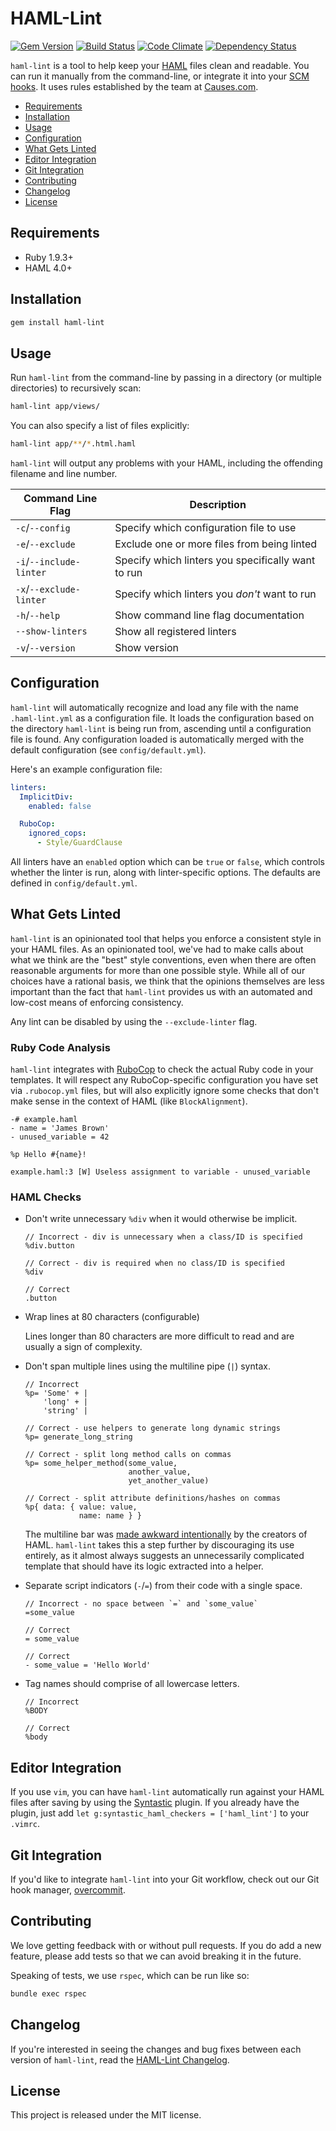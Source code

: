 # HAML-Lint

[![Gem Version](https://badge.fury.io/rb/haml-lint.svg)](http://badge.fury.io/rb/haml-lint)
[![Build Status](https://travis-ci.org/causes/haml-lint.svg)](https://travis-ci.org/causes/haml-lint)
[![Code Climate](https://codeclimate.com/github/causes/haml-lint.png)](https://codeclimate.com/github/causes/haml-lint)
[![Dependency Status](https://gemnasium.com/causes/haml-lint.svg)](https://gemnasium.com/causes/haml-lint)

`haml-lint` is a tool to help keep your [HAML](http://haml.info) files
clean and readable. You can run it manually from the command-line, or integrate
it into your [SCM hooks](https://github.com/causes/overcommit). It uses rules
established by the team at [Causes.com](https://causes.com).

* [Requirements](#requirements)
* [Installation](#installation)
* [Usage](#usage)
* [Configuration](#configuration)
* [What Gets Linted](#what-gets-linted)
* [Editor Integration](#editor-integration)
* [Git Integration](#git-integration)
* [Contributing](#contributing)
* [Changelog](#changelog)
* [License](#license)

## Requirements

 * Ruby 1.9.3+
 * HAML 4.0+

## Installation

```bash
gem install haml-lint
```

## Usage

Run `haml-lint` from the command-line by passing in a directory (or multiple
directories) to recursively scan:

```bash
haml-lint app/views/
```

You can also specify a list of files explicitly:

```bash
haml-lint app/**/*.html.haml
```

`haml-lint` will output any problems with your HAML, including the offending
filename and line number.

Command Line Flag         | Description
--------------------------|----------------------------------------------------
`-c`/`--config`           | Specify which configuration file to use
`-e`/`--exclude`          | Exclude one or more files from being linted
`-i`/`--include-linter`   | Specify which linters you specifically want to run
`-x`/`--exclude-linter`   | Specify which linters you _don't_ want to run
`-h`/`--help`             | Show command line flag documentation
`--show-linters`          | Show all registered linters
`-v`/`--version`          | Show version

## Configuration

`haml-lint` will automatically recognize and load any file with the name
`.haml-lint.yml` as a configuration file. It loads the configuration based on
the directory `haml-lint` is being run from, ascending until a configuration
file is found. Any configuration loaded is automatically merged with the
default configuration (see `config/default.yml`).

Here's an example configuration file:

```yaml
linters:
  ImplicitDiv:
    enabled: false

  RuboCop:
    ignored_cops:
      - Style/GuardClause
```

All linters have an `enabled` option which can be `true` or `false`, which
controls whether the linter is run, along with linter-specific options. The
defaults are defined in `config/default.yml`.

## What Gets Linted

`haml-lint` is an opinionated tool that helps you enforce a consistent style in
your HAML files. As an opinionated tool, we've had to make calls about what we
think are the "best" style conventions, even when there are often reasonable
arguments for more than one possible style. While all of our choices have a
rational basis, we think that the opinions themselves are less important than
the fact that `haml-lint` provides us with an automated and low-cost means of
enforcing consistency.

Any lint can be disabled by using the `--exclude-linter` flag.

### Ruby Code Analysis

`haml-lint` integrates with [RuboCop](https://github.com/bbatsov/rubocop) to
check the actual Ruby code in your templates. It will respect any
RuboCop-specific configuration you have set via `.rubocop.yml` files, but will
also explicitly ignore some checks that don't make sense in the context of HAML
(like `BlockAlignment`).

```haml
-# example.haml
- name = 'James Brown'
- unused_variable = 42

%p Hello #{name}!
```

```
example.haml:3 [W] Useless assignment to variable - unused_variable
```

### HAML Checks

* Don't write unnecessary `%div` when it would otherwise be implicit.

    ```haml
    // Incorrect - div is unnecessary when a class/ID is specified
    %div.button

    // Correct - div is required when no class/ID is specified
    %div

    // Correct
    .button
    ```

* Wrap lines at 80 characters (configurable)

    Lines longer than 80 characters are more difficult to read and are usually
    a sign of complexity.

* Don't span multiple lines using the multiline pipe (`|`) syntax.

    ```haml
    // Incorrect
    %p= 'Some' + |
        'long' + |
        'string' |

    // Correct - use helpers to generate long dynamic strings
    %p= generate_long_string

    // Correct - split long method calls on commas
    %p= some_helper_method(some_value,
                           another_value,
                           yet_another_value)

    // Correct - split attribute definitions/hashes on commas
    %p{ data: { value: value,
                name: name } }
    ```

    The multiline bar was [made awkward intentionally](http://haml.info/docs/yardoc/file.REFERENCE.html#multiline)
    by the creators of HAML. `haml-lint` takes this a step further by
    discouraging its use entirely, as it almost always suggests an
    unnecessarily complicated template that should have its logic
    extracted into a helper.

* Separate script indicators (`-`/`=`) from their code with a single space.

    ```haml
    // Incorrect - no space between `=` and `some_value`
    =some_value

    // Correct
    = some_value

    // Correct
    - some_value = 'Hello World'
    ```

* Tag names should comprise of all lowercase letters.

    ```haml
    // Incorrect
    %BODY

    // Correct
    %body
    ```

## Editor Integration

If you use `vim`, you can have `haml-lint` automatically run against your HAML
files after saving by using the
[Syntastic](https://github.com/scrooloose/syntastic) plugin. If you already
have the plugin, just add `let g:syntastic_haml_checkers = ['haml_lint']` to
your `.vimrc`.

## Git Integration

If you'd like to integrate `haml-lint` into your Git workflow, check out our
Git hook manager, [overcommit](https://github.com/causes/overcommit).

## Contributing

We love getting feedback with or without pull requests. If you do add a new
feature, please add tests so that we can avoid breaking it in the future.

Speaking of tests, we use `rspec`, which can be run like so:

```bash
bundle exec rspec
```

## Changelog

If you're interested in seeing the changes and bug fixes between each version
of `haml-lint`, read the [HAML-Lint Changelog](CHANGELOG.md).

## License

This project is released under the MIT license.
